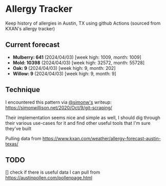 # Allergy Tracker

Keep history of allergies in Austin, TX using github Actions (sourced from KXAN's allergy tracker)

## Current forecast
<!-- INJECT FORECAST -->
- **Mulberry: 641** (2024/04/03)  [week high: 1009, month: 1009]
- **Mold: 10398** (2024/04/03)  [week high: 32572, month: 55728]
- **Oak: 9** (2024/04/03)  [week high: 9, month: 202]
- **Willow: 9** (2024/04/03)  [week high: 9, month: 9]
<!-- END INJECT FORECAST -->

## Technique

I encountered this pattern via [@simonw's](https://github.com/simonw) writeup: https://simonwillison.net/2020/Oct/9/git-scraping/

Their implementation seems nice and simple as well, I should dig through their various use-cases for it and find other useful tools that I'm sure they've built

Pulling data from https://www.kxan.com/weather/allergy-forecast-austin-texas/

## TODO

[] check if there is useful data I can pull from https://austinpollen.com/pollenpage.html
